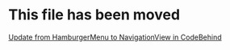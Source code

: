 # This file has been moved

[Update from HamburgerMenu to NavigationView in CodeBehind](https://github.com/microsoft/WindowsTemplateStudio/blob/release/docs/UWP/projecttypes/updatetonavigationview/codebehind-cs.md)